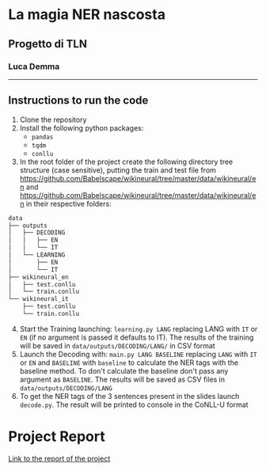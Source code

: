 # La magia NER nascosta
## Progetto di TLN
### Luca Demma
--- 
## Instructions to run the code
1. Clone the repository
2. Install the following python packages:
	- `pandas` 
	- `tqdm` 
	- `conllu`
3. In the root folder of the project create the following directory tree structure (case sensitive), putting the train and test file from https://github.com/Babelscape/wikineural/tree/master/data/wikineural/en and https://github.com/Babelscape/wikineural/tree/master/data/wikineural/en in their respective folders:
```bash
data
├── outputs
│   ├── DECODING
│   │   ├── EN
│   │   └── IT
│   └── LEARNING
│       ├── EN
│       └── IT
├── wikineural_en
│   ├── test.conllu
│   └── train.conllu
└── wikineural_it
    ├── test.conllu
    └── train.conllu

```
4. Start the Training launching: ```learning.py LANG``` replacing LANG with `IT` or `EN` (if no argument is passed it defaults to IT). The results of the training will be saved in `data/outputs/DECODING/LANG/` in CSV format
5. Launch the Decoding with: ```main.py LANG BASELINE``` replacing `LANG` with `IT` or `EN` and `BASELINE` with `baseline` to calculate the NER tags with the baseline method. To don't calculate the baseline don't pass any argument as `BASELINE`. The results will be saved as CSV files in `data/outputs/DECODING/LANG`
6. To get the NER tags of the 3 sentences present in the slides launch ```decode.py```. The result will be printed to console in the CoNLL-U format

# Project Report
[Link to the report of the project](./report/Relazione.pdf)
